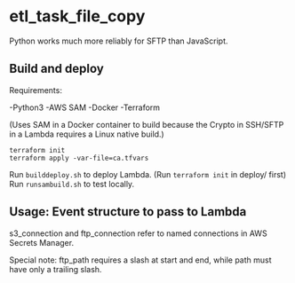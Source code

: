 # etl_task_file_copy

Python works much more reliably for SFTP than JavaScript.



## Build and deploy
Requirements:

-Python3
-AWS SAM
-Docker
-Terraform

(Uses SAM in a Docker container to build because the Crypto in SSH/SFTP in a Lambda requires a Linux native build.)

```
terraform init
terraform apply -var-file=ca.tfvars
```
Run ```builddeploy.sh``` to deploy Lambda. (Run ```terraform init``` in deploy/ first)
Run ```runsambuild.sh``` to test locally.


## Usage: Event structure to pass to Lambda

s3_connection and ftp_connection refer to named connections in AWS Secrets Manager.

Special note: ftp_path requires a slash at start and end, while path must have only a trailing slash.




